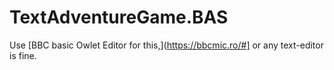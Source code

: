 # TextAdventureGame.BAS
Use [BBC basic Owlet Editor for this,](https://bbcmic.ro/#] or any text-editor is fine.
